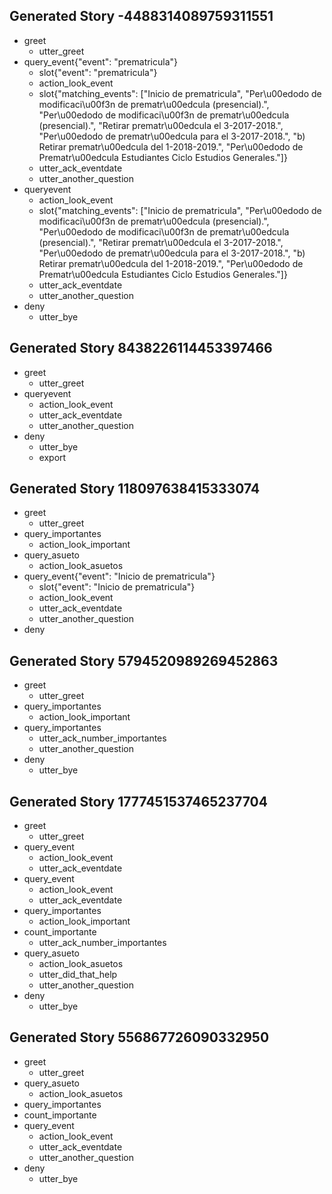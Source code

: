 
## Generated Story -4488314089759311551
* greet
    - utter_greet
* query_event{"event": "prematricula"}
    - slot{"event": "prematricula"}
    - action_look_event
    - slot{"matching_events": ["Inicio de prematricula", "Per\u00edodo de modificaci\u00f3n de prematr\u00edcula (presencial).", "Per\u00edodo de modificaci\u00f3n de prematr\u00edcula (presencial).", "Retirar prematr\u00edcula el 3-2017-2018.", "Per\u00edodo de prematr\u00edcula para el 3-2017-2018.", "b) Retirar prematr\u00edcula del 1-2018-2019.", "Per\u00edodo de Prematr\u00edcula Estudiantes Ciclo Estudios Generales."]}
    - utter_ack_eventdate
    - utter_another_question
* queryevent
    - action_look_event
    - slot{"matching_events": ["Inicio de prematricula", "Per\u00edodo de modificaci\u00f3n de prematr\u00edcula (presencial).", "Per\u00edodo de modificaci\u00f3n de prematr\u00edcula (presencial).", "Retirar prematr\u00edcula el 3-2017-2018.", "Per\u00edodo de prematr\u00edcula para el 3-2017-2018.", "b) Retirar prematr\u00edcula del 1-2018-2019.", "Per\u00edodo de Prematr\u00edcula Estudiantes Ciclo Estudios Generales."]}
    - utter_ack_eventdate
    - utter_another_question
* deny
    - utter_bye

## Generated Story 8438226114453397466
* greet
    - utter_greet
* queryevent
    - action_look_event
    - utter_ack_eventdate
    - utter_another_question
* deny
    - utter_bye
    - export

## Generated Story 118097638415333074
* greet
    - utter_greet
* query_importantes
    - action_look_important
* query_asueto
    - action_look_asuetos
* query_event{"event": "Inicio de prematricula"}
    - slot{"event": "Inicio de prematricula"}
    - action_look_event
    - utter_ack_eventdate
    - utter_another_question
* deny

## Generated Story 5794520989269452863
* greet
    - utter_greet
* query_importantes
    - action_look_important
* query_importantes
    - utter_ack_number_importantes
    - utter_another_question
* deny
    - utter_bye

## Generated Story 1777451537465237704
* greet
    - utter_greet
* query_event
    - action_look_event
    - utter_ack_eventdate
* query_event
    - action_look_event
    - utter_ack_eventdate
* query_importantes
    - action_look_important
* count_importante
    - utter_ack_number_importantes
* query_asueto
    - action_look_asuetos
    - utter_did_that_help
    - utter_another_question
* deny
    - utter_bye

## Generated Story 556867726090332950
* greet
    - utter_greet
* query_asueto
    - action_look_asuetos
* query_importantes
* count_importante
* query_event
    - action_look_event
    - utter_ack_eventdate
    - utter_another_question
* deny
    - utter_bye


